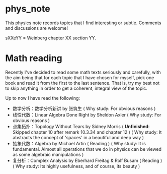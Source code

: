 # phys_note

This physics note records topics that I find interesting or subtle. Comments and discussions are welcome!

sXXeYY = Weinberg chapter XX section YY.



# Math reading

Recently I've decided to read some math texts seriously and carefully, with the aim being that for each topic that I have chosen for myself, pick one book and read it from the first to the last sentence. That is, try my best not to skip anything in order to get a coherent, integral view of the topic.

Up to now I have read the following:

+ 数学分析：数学分析新讲 by 张筑生 ( Why study: For obvious reasons )
+ 线性代数：Linear Algebra Done Right by Sheldon Axler ( Why study: For obvious reasons )
+ 点集拓扑：Topology Without Tears by Sidney Morris ( **Unfinished**: Skipped chapter 10 after remark 10.3.34 and chapter 12 ) ( Why study: It abstracts the concept of 'spaces' in a beautiful and deep way )
+ 抽象代数：Algebra by Michael Artin ( Reading ) ( Why study: It is fundamental. Almost all operations that we do in physics can be viewed as some algebraic manipulations )
+ 复分析：Complex Analysis by Eberhard Freitag & Rolf Busam ( Reading ) ( Why study: Its highly usefulness, and of course, its beauty )
